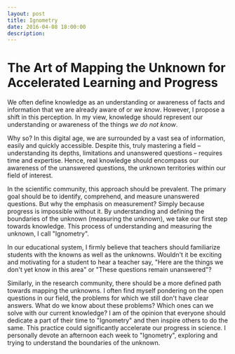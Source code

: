 ```yaml
---
layout: post
title: Ignometry 
date: 2016-04-08 18:00:00
description: 
---
```



# The Art of Mapping the Unknown for Accelerated Learning and Progress


We often define knowledge as an understanding or awareness of facts and information that we are already aware of or *we know*. However, I propose a shift in this perception. In my view, knowledge should represent our understanding or awareness of the things *we do not know*.

Why so? In this digital age, we are surrounded by a vast sea of information, easily and quickly accessible. Despite this, truly mastering a field – understanding its depths, limitations and unanswered questions – requires time and expertise. Hence, real knowledge should encompass our awareness of the unanswered questions, the unknown territories within our field of interest.

In the scientific community, this approach should be prevalent. The primary goal should be to identify, comprehend, and measure unanswered questions. But why the emphasis on measurement? Simply because progress is impossible without it. By understanding and defining the boundaries of the unknown (measuring the unknown), we take our first step towards knowledge. This process of understanding and measuring the unknown, I call "Ignometry".

In our educational system, I firmly believe that teachers should familiarize students with the knowns as well as the unknowns. Wouldn't it be exciting and motivating for a student to hear a teacher say, "Here are the things we don't yet know in this area" or "These questions remain unanswered"?

Similarly, in the research community, there should be a more defined path towards mapping the unknowns. I often find myself pondering on the open questions in our field, the problems for which we still don't have clear answers. What do we know about these problems? Which ones can we solve with our current knowledge? I am of the opinion that everyone should dedicate a part of their time to "Ignometry" and then inspire others to do the same. This practice could significantly accelerate our progress in science. I personally devote an afternoon each week to "Ignometry", exploring and trying to understand the boundaries of the unknown.

<!--
<p>
Knowledge is understanding or awareness of facts and information that <i>we know</i>; however, I think knowledge should be defined as understanding or awareness of information that <i>we do not know</i>!  
</p>

<p>
You might ask why? In our time information is abundant! You could easily and  quickly find out about an idea, method, information or a skill. However, it takes time to master the field&#x2013;understand its boundaries and limitation. It takes an expert to find unanswered questions, understand, and measure them! Thus, having knowledge translates into the awareness of questions that are unanswered or unknown!
</p>

<p>
This should actually be the practice in the scientific community! Finding, understanding, and <i>measuring</i> what unanswered questions are. Why do we need measurement, you might ask. We require measurement to have progress. Understanding the boundaries of a unknown (measuring the unknown) is the first step in understanding. We should measure the unknown to tackle it and proceed. I call this process <b>Ignometry</b> (ignotus=unknown, metry=measuring, measuring the unknown). 
</p>

<p>
I believe, in our schools, professors should teach the students what we do not know at least beside what we already know. Have you ever seen a professor coming to a class and tell you: here are the things we don't know in the area! or here are questions that are still unanswered! I believe it creates much excitement and motivation in the fresh minds of students. 
</p>

<p>
The same story goes into research community! There is no clear picture&#x2013;a map for the unknowns. I keep asking myself: what are open questions in our field? What problems we don't still have a clear answer for? What do we know about them? Which ones are we able to tackle with our current knowledge? I believe everyone should devote a potion of his/her own time to <b>Ignometry</b> and then pass this torch forward. This will exponentially increase our progress and pace in science! Everyweek I am expending an afternoon on <b>Ignometry</b> and try to understand the boundries of the unknown!
</p>
-->